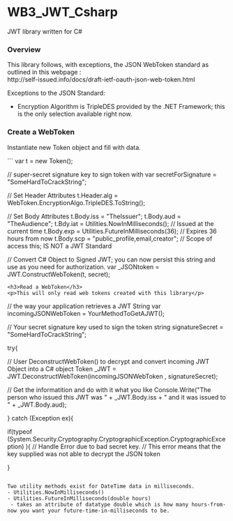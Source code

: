# WB3_JWT_Csharp
JWT library written for C#

<h3>Overview</h3>
<p>This library follows, with exceptions, the JSON WebToken standard as outlined in this webpage :<br /> http://self-issued.info/docs/draft-ietf-oauth-json-web-token.html</p>

Exceptions to the JSON Standard:
- Encryption Algorithm is TripleDES provided by the .NET Framework; this is the only selection available right now.

<h3>Create a WebToken</h3>
<p>Instantiate new Token object and fill with data. </p>
```
var t = new Token();

// super-secret signature key to sign token with
var secretForSignature = "SomeHardToCrackString";

// Set Header Attributes
t.Header.alg = WebToken.EncryptionAlgo.TripleDES.ToString();

// Set Body Attributes
t.Body.iss = "TheIssuer";
t.Body.aud = "TheAudience";
t.Bdy.iat = Utilities.NowInMilliseconds();        // Issued at the current time
t.Body.exp = Utilities.FutureInMilliseconds(36);   // Expires 36 hours from now
t.Body.scp = "public_profile,email,creator";      // Scope of access this; IS NOT a JWT Standard

// Convert C# Object to Signed JWT; you can now persist this string and use as you need for authorization.
var _JSONtoken = JWT.ConstructWebToken(t, secret);
```
<h3>Read a WebToken</h3>
<p>This will only read web tokens created with this library</p>
```
// the way your application retrieves a JWT String
var incomingJSONWebToken = YourMethodToGetAJWT();

// Your secret signature key used to sign the token
string signatureSecret = "SomeHardToCrackString";

try{

  // User DeconstructWebToken() to decrypt and convert incoming JWT Object into a C# object
  Token _JWT = JWT.DeconstructWebToken(incomingJSONWebToken , signatureSecret);
  
  // Get the informatition and do with it what you like
  Console.Write("The person who issued this JWT was " + _JWT.Body.iss + " and it was issued to " + _JWT.Body.aud);
  
} catch (Exception ex){

  if(typeof (System.Security.Cryptography.CryptographicException.CryptographicException) ){
    // Handle Error due to bad secret key.
    // This error means that the key supplied was not able to decrypt the JSON token
    
}
```

Two utility methods exist for DateTime data in milliseconds.
- Utilities.NowInMilliseconds()
- Utilities.FutureInMilliseconds(double hours)
 - takes an attribute of datatype double which is how many hours-from-now you want your future-time-in-milliseconds to be.

